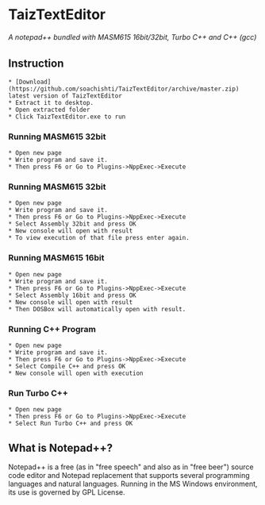 # TaizTextEditor
###### A notepad++ bundled with MASM615 16bit/32bit, Turbo C++ and C++ (gcc) 

## Instruction
    * [Download](https://github.com/soachishti/TaizTextEditor/archive/master.zip) latest version of TaizTextEditor
    * Extract it to desktop.
    * Open extracted folder
    * Click TaizTextEditor.exe to run
    
### Running MASM615 32bit
    * Open new page
    * Write program and save it.
    * Then press F6 or Go to Plugins->NppExec->Execute

### Running MASM615 32bit
    * Open new page
    * Write program and save it.
    * Then press F6 or Go to Plugins->NppExec->Execute    
    * Select Assembly 32bit and press OK
    * New console will open with result
    * To view execution of that file press enter again.   
    
### Running MASM615 16bit
    * Open new page
    * Write program and save it.
    * Then press F6 or Go to Plugins->NppExec->Execute    
    * Select Assembly 16bit and press OK
    * New console will open with result
    * Then DOSBox will automatically open with result.
    
### Running C++ Program
    * Open new page
    * Write program and save it.
    * Then press F6 or Go to Plugins->NppExec->Execute    
    * Select Compile C++ and press OK
    * New console will open with execution 
    
### Run Turbo C++
    * Open new page
    * Then press F6 or Go to Plugins->NppExec->Execute    
    * Select Run Turbo C++ and press OK 
    
## What is Notepad++?
Notepad++ is a free (as in "free speech" and also as in "free beer") source code editor and Notepad replacement that supports several programming languages and natural languages. Running in the MS Windows environment, its use is governed by GPL License.